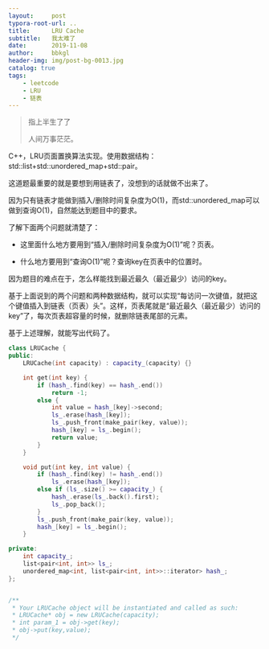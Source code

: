 ```yaml
---
layout:     post
typora-root-url: ..
title:      LRU Cache
subtitle:   我太难了
date:       2019-11-08
author:     bbkgl
header-img: img/post-bg-0013.jpg
catalog: true
tags:
    - leetcode
    - LRU
    - 链表
---
```


>指上半生了了
>
>人间万事茫茫。

C++，LRU页面置换算法实现。使用数据结构：std::list+std::unordered_map+std::pair。

这道题最重要的就是要想到用链表了，没想到的话就做不出来了。

因为只有链表才能做到插入/删除时间复杂度为O(1)，而std::unordered_map可以做到查询O(1)，自然能达到题目中的要求。

了解下面两个问题就清楚了：

- 这里面什么地方要用到“插入/删除时间复杂度为O(1)”呢？页表。

- 什么地方要用到“查询O(1)”呢？查询key在页表中的位置时。

因为题目的难点在于，怎么样能找到最近最久（最近最少）访问的key。

基于上面说到的两个问题和两种数据结构，就可以实现“每访问一次键值，就把这个键值插入到链表（页表）头”。这样，页表尾就是“最近最久（最近最少）访问的key”了，每次页表超容量的时候，就删除链表尾部的元素。

基于上述理解，就能写出代码了。

```cpp
class LRUCache {
public:
    LRUCache(int capacity) : capacity_(capacity) {}

    int get(int key) {
        if (hash_.find(key) == hash_.end())
            return -1;
        else {
            int value = hash_[key]->second;
            ls_.erase(hash_[key]);
            ls_.push_front(make_pair(key, value));
            hash_[key] = ls_.begin();
            return value;
        }
    }

    void put(int key, int value) {
        if (hash_.find(key) != hash_.end())
            ls_.erase(hash_[key]);
        else if (ls_.size() >= capacity_) {
            hash_.erase(ls_.back().first);
            ls_.pop_back();
        }
        ls_.push_front(make_pair(key, value));
        hash_[key] = ls_.begin();
    }

private:
    int capacity_;
    list<pair<int, int>> ls_;
    unordered_map<int, list<pair<int, int>>::iterator> hash_;
};


/**
 * Your LRUCache object will be instantiated and called as such:
 * LRUCache* obj = new LRUCache(capacity);
 * int param_1 = obj->get(key);
 * obj->put(key,value);
 */
```




